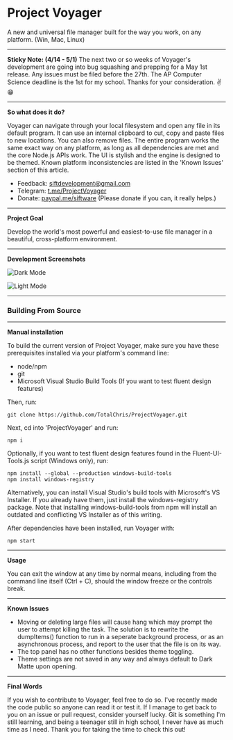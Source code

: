 # Project Voyager
A new and universal file manager built for the way you work, on any platform. (Win, Mac, Linux)

***
**Sticky Note: (4/14 - 5/1)**
The next two or so weeks of Voyager's development are going into bug squashing and prepping for a May 1st release. Any issues must be filed before the 27th. The AP Computer Science deadline is the 1st for my school. Thanks for your consideration. ✌😁

***
**So what does it do?**

Voyager can navigate through your local filesystem and open any file in its default program. It can use an internal clipboard to cut, copy and paste files to new locations. You can also remove files. The entire program works the same exact way on any platform, as long as all dependencies are met and the core Node.js APIs work. The UI is stylish and the engine is designed to be themed. Known platform inconsistencies are listed in the 'Known Issues' section of this article.

* Feedback: siftdevelopment@gmail.com
* Telegram: [t.me/ProjectVoyager](https://t.me/ProjectVoyager)
* Donate: [paypal.me/siftware](https://paypal.me/siftware)
(Please donate if you can, it really helps.)

***
**Project Goal**

Develop the world's most powerful and easiest-to-use file manager in a beautiful, cross-platform environment.

***
**Development Screenshots**

![Dark Mode](https://github.com/TotalChris/ProjectVoyager/blob/master/bin/scr/dark.png?raw=true "Voyager in a beautiful dark mode")

![Light Mode](https://github.com/TotalChris/ProjectVoyager/blob/master/bin/scr/light.png?raw=true "Voyager in an eye-searing (but elegant) light mode")

***
### Building From Source
***

**Manual installation**

To build the current version of Project Voyager, make sure you have these prerequisites installed via your platform's command line:

* node/npm
* git
* Microsoft Visual Studio Build Tools (If you want to test fluent design features)

Then, run:

```
git clone https://github.com/TotalChris/ProjectVoyager.git
```

Next, cd into 'ProjectVoyager' and run:

```
npm i
```

Optionally, if you want to test fluent design features found in the Fluent-UI-Tools.js script (Windows only), run:

```
npm install --global --production windows-build-tools
npm install windows-registry
```

Alternatively, you can install Visual Studio's build tools with Microsoft's VS Installer. If you already have them, just install the windows-registry package. Note that installing windows-build-tools from npm will install an outdated and conflicting VS Installer as of this writing.

After dependencies have been installed, run Voyager with:

```
npm start
```

***
**Usage**

You can exit the window at any time by normal means, including from the command line itself (Ctrl + C), should the window freeze or the controls break.

***
**Known Issues**

- Moving or deleting large files will cause hang which may prompt the user to attempt killing the task. The solution is to rewrite the dumpItems() function to run in a seperate background process, or as an asynchronous process, and report to the user that the file is on its way.
- The top panel has no other functions besides theme toggling.
- Theme settings are not saved in any way and always default to Dark Matte upon opening.

***
**Final Words**

If you wish to contribute to Voyager, feel free to do so. I've recently made the code public so anyone can read it or test it. If I manage to get back to you on an issue or pull request, consider yourself lucky. Git is something I'm still learning, and being a teenager still in high school, I never have as much time as I need. Thank you for taking the time to check this out!

